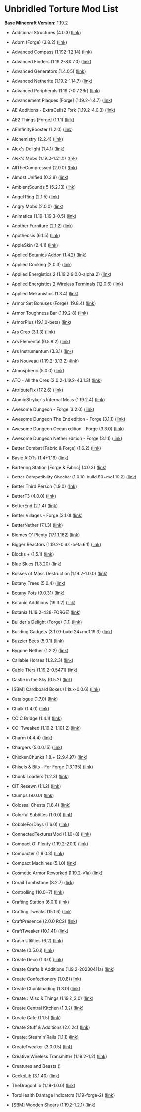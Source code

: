 # Unbridled Torture Mod List


**Base Minecraft Version:** 1.19.2


* Additional Structures (4.0.3) ([link](https://www.curseforge.com/minecraft/mc-mods/additional-structures))

* Adorn (Forge) (3.8.2) ([link](https://www.curseforge.com/minecraft/mc-mods/adorn-for-forge))

* Advanced Compass (1.192-1.2.14) ([link](https://www.curseforge.com/minecraft/mc-mods/advanced-compass))

* Advanced Finders (1.19.2-8.0.7.0) ([link](https://www.curseforge.com/minecraft/mc-mods/advanced-finders))

* Advanced Generators (1.4.0.5) ([link](https://www.curseforge.com/minecraft/mc-mods/advanced-generators))

* Advanced Netherite (1.19.2-1.14.7) ([link](https://www.curseforge.com/minecraft/mc-mods/advanced-netherite))

* Advanced Peripherals (1.19.2-0.7.26r) ([link](https://www.curseforge.com/minecraft/mc-mods/advanced-peripherals))

* Advancement Plaques [Forge] (1.19.2-1.4.7) ([link](https://www.curseforge.com/minecraft/mc-mods/advancement-plaques-forge))

* AE Additions - ExtraCells2 Fork (1.19.2-4.0.3) ([link](https://www.curseforge.com/minecraft/mc-mods/ae-additions-extra-cells-2-fork))

* AE2 Things [Forge] (1.1.1) ([link](https://www.curseforge.com/minecraft/mc-mods/ae2-things-forge))

* AEInfinityBooster (1.2.0) ([link](https://www.curseforge.com/minecraft/mc-mods/aeinfinitybooster))

* Alchemistry (2.2.4) ([link](https://www.curseforge.com/minecraft/mc-mods/alchemistry))

* Alex's Delight (1.4.1) ([link](https://www.curseforge.com/minecraft/mc-mods/alexs-delight))

* Alex's Mobs (1.19.2-1.21.0) ([link](https://www.curseforge.com/minecraft/mc-mods/alexs-mobs))

* AllTheCompressed (2.0.0) ([link](https://www.curseforge.com/minecraft/mc-mods/allthecompressed))

* Almost Unified (0.3.8) ([link](https://www.curseforge.com/minecraft/mc-mods/almost-unified))

* AmbientSounds 5 (5.2.13) ([link](https://www.curseforge.com/minecraft/mc-mods/ambientsounds))

* Angel Ring (2.1.5) ([link](https://www.curseforge.com/minecraft/mc-mods/angel-ring))

* Angry Mobs  (2.0.0) ([link](https://www.curseforge.com/minecraft/mc-mods/angry-mobs))

* Animatica (1.19-1.19.3-0.5) ([link](https://www.curseforge.com/minecraft/mc-mods/animatica))

* Another Furniture (2.1.2) ([link](https://www.curseforge.com/minecraft/mc-mods/another-furniture))

* Apotheosis (6.1.5) ([link](https://www.curseforge.com/minecraft/mc-mods/apotheosis))

* AppleSkin (2.4.1) ([link](https://www.curseforge.com/minecraft/mc-mods/appleskin))

* Applied Botanics Addon (1.4.2) ([link](https://www.curseforge.com/minecraft/mc-mods/applied-botanics-addon))

* Applied Cooking (2.0.3) ([link](https://www.curseforge.com/minecraft/mc-mods/applied-cooking))

* Applied Energistics 2 (1.19.2-9.0.0-alpha.2) ([link](https://www.curseforge.com/minecraft/mc-mods/applied-energistics-2))

* Applied Energistics 2 Wireless Terminals (12.0.6) ([link](https://www.curseforge.com/minecraft/mc-mods/applied-energistics-2-wireless-terminals))

* Applied Mekanistics (1.3.4) ([link](https://www.curseforge.com/minecraft/mc-mods/applied-mekanistics))

* Armor Set Bonuses (Forge) (19.8.4) ([link](https://www.curseforge.com/minecraft/mc-mods/armor-set-bonuses-forge))

* Armor Toughness Bar (1.19.2-8) ([link](https://www.curseforge.com/minecraft/mc-mods/armor-toughness-bar))

* ArmorPlus (19.1.0-beta) ([link](https://www.curseforge.com/minecraft/mc-mods/armorplus))

* Ars Creo (3.1.3) ([link](https://www.curseforge.com/minecraft/mc-mods/ars-creo))

* Ars Elemental (0.5.8.2) ([link](https://www.curseforge.com/minecraft/mc-mods/ars-elemental))

* Ars Instrumentum (3.3.1) ([link](https://www.curseforge.com/minecraft/mc-mods/ars-instrumentum))

* Ars Nouveau (1.19.2-3.13.2) ([link](https://www.curseforge.com/minecraft/mc-mods/ars-nouveau))

* Atmospheric (5.0.0) ([link](https://www.curseforge.com/minecraft/mc-mods/atmospheric))

* ATO - All the Ores (2.0.2-1.19.2-43.1.3) ([link](https://www.curseforge.com/minecraft/mc-mods/ato))

* AttributeFix (17.2.6) ([link](https://www.curseforge.com/minecraft/mc-mods/attributefix))

* AtomicStryker's Infernal Mobs (1.19.2.4) ([link](https://www.curseforge.com/minecraft/mc-mods/atomicstrykers-infernal-mobs))

* Awesome Dungeon - Forge (3.2.0) ([link](https://www.curseforge.com/minecraft/mc-mods/awesome-dungeon-forge))

* Awesome Dungeon The End edition - Forge (3.1.1) ([link](https://www.curseforge.com/minecraft/mc-mods/awesome-dungeon-the-end-forge))

* Awesome Dungeon Ocean edition - Forge (3.3.0) ([link](https://www.curseforge.com/minecraft/mc-mods/awesome-dungeon-edition-ocean-forge))

* Awesome Dungeon Nether edition - Forge (3.1.1) ([link](https://www.curseforge.com/minecraft/mc-mods/awesome-dungeon-nether-forge))

* Better Combat [Fabric & Forge] (1.6.2) ([link](https://www.curseforge.com/minecraft/mc-mods/better-combat-by-daedelus))

* Basic AIOTs (1.4+1.19) ([link](https://www.curseforge.com/minecraft/mc-mods/basic-aiots))

* Bartering Station [Forge & Fabric] (4.0.3) ([link](https://www.curseforge.com/minecraft/mc-mods/bartering-station))

* Better Compatibility Checker (1.0.10-build.50+mc1.19.2) ([link](https://www.curseforge.com/minecraft/mc-mods/better-compatibility-checker))

* Better Third Person (1.9.0) ([link](https://www.curseforge.com/minecraft/mc-mods/better-third-person))

* BetterF3 (4.0.0) ([link](https://www.curseforge.com/minecraft/mc-mods/betterf3))

* BetterEnd (2.1.4) ([link](https://www.curseforge.com/minecraft/mc-mods/betterend))

* Better Villages - Forge (3.1.0) ([link](https://www.curseforge.com/minecraft/mc-mods/better-village-forge))

* BetterNether (7.1.3) ([link](https://www.curseforge.com/minecraft/mc-mods/betternether))

* Biomes O' Plenty (17.1.1.162) ([link](https://www.curseforge.com/minecraft/mc-mods/biomes-o-plenty))

* Bigger Reactors (1.19.2-0.6.0-beta.6.1) ([link](https://www.curseforge.com/minecraft/mc-mods/biggerreactors))

* Blocks + (1.5.1) ([link](https://www.curseforge.com/minecraft/mc-mods/shadow-x-blocks-plus))

* Blue Skies (1.3.20) ([link](https://www.curseforge.com/minecraft/mc-mods/blue-skies))

* Bosses of Mass Destruction (1.19.2-1.0.0) ([link](https://www.curseforge.com/minecraft/mc-mods/bosses-of-mass-destruction))

* Botany Trees (5.0.4) ([link](https://www.curseforge.com/minecraft/mc-mods/botany-trees))

* Botany Pots (9.0.31) ([link](https://www.curseforge.com/minecraft/mc-mods/botany-pots))

* Botanic Additions (19.3.2) ([link](https://www.curseforge.com/minecraft/mc-mods/botanic-additions))

* Botania (1.19.2-438-FORGE) ([link](https://www.curseforge.com/minecraft/mc-mods/botania))

* Builder's Delight (Forge) (1.1) ([link](https://www.curseforge.com/minecraft/mc-mods/builders-delight-forge))

* Building Gadgets (3.17.0-build.24+mc1.19.3) ([link](https://www.curseforge.com/minecraft/mc-mods/building-gadgets))

* Buzzier Bees (5.0.1) ([link](https://www.curseforge.com/minecraft/mc-mods/buzzier-bees))

* Bygone Nether (1.2.2) ([link](https://www.curseforge.com/minecraft/mc-mods/bygone-nether))

* Callable Horses (1.2.2.3) ([link](https://www.curseforge.com/minecraft/mc-mods/callable-horses))

* Cable Tiers (1.19.2-0.5471) ([link](https://www.curseforge.com/minecraft/mc-mods/cable-tiers))

* Castle in the Sky (0.5.2) ([link](https://www.curseforge.com/minecraft/mc-mods/castle-in-the-sky-the-fairytale-of-laputa))

* [SBM] Cardboard Boxes (1.19.x-0.0.6) ([link](https://www.curseforge.com/minecraft/mc-mods/sbm-cardboardboxes))

* Catalogue (1.7.0) ([link](https://www.curseforge.com/minecraft/mc-mods/catalogue))

* Chalk (1.4.0) ([link](https://www.curseforge.com/minecraft/mc-mods/chalk))

* CC:C Bridge (1.4.1) ([link](https://www.curseforge.com/minecraft/mc-mods/cccbridge))

* CC: Tweaked (1.19.2-1.101.2) ([link](https://www.curseforge.com/minecraft/mc-mods/cc-tweaked))

* Charm (4.4.4) ([link](https://www.curseforge.com/minecraft/mc-mods/charm))

* Chargers (5.0.0.15) ([link](https://www.curseforge.com/minecraft/mc-mods/chargers))

* ChickenChunks 1.8.+ (2.9.4.97) ([link](https://www.curseforge.com/minecraft/mc-mods/chicken-chunks-1-8))

* Chisels & Bits - For Forge (1.3.135) ([link](https://www.curseforge.com/minecraft/mc-mods/chisels-bits))

* Chunk Loaders (1.2.3) ([link](https://www.curseforge.com/minecraft/mc-mods/chunk-loaders))

* CIT Resewn (1.1.2) ([link](https://www.curseforge.com/minecraft/mc-mods/cit-resewn))

* Clumps (9.0.0) ([link](https://www.curseforge.com/minecraft/mc-mods/clumps))

* Colossal Chests (1.8.4) ([link](https://www.curseforge.com/minecraft/mc-mods/colossal-chests))

* Colorful Subtitles (1.0.0) ([link](https://www.curseforge.com/minecraft/mc-mods/colorful-subtitles))

* CobbleForDays (1.6.0) ([link](https://www.curseforge.com/minecraft/mc-mods/cobblefordays))

* ConnectedTexturesMod (1.1.6+8) ([link](https://www.curseforge.com/minecraft/mc-mods/ctm))

* Compact O' Plenty (1.19.2-2.0.1) ([link](https://www.curseforge.com/minecraft/mc-mods/compact-o-plenty))

* Compacter (1.9.0.3) ([link](https://www.curseforge.com/minecraft/mc-mods/compacter))

* Compact Machines (5.1.0) ([link](https://www.curseforge.com/minecraft/mc-mods/compact-machines))

* Cosmetic Armor Reworked (1.19.2-v1a) ([link](https://www.curseforge.com/minecraft/mc-mods/cosmetic-armor-reworked))

* Corail Tombstone (8.2.7) ([link](https://www.curseforge.com/minecraft/mc-mods/corail-tombstone))

* Controlling (10.0+7) ([link](https://www.curseforge.com/minecraft/mc-mods/controlling))

* Crafting Station (6.0.1) ([link](https://www.curseforge.com/minecraft/mc-mods/crafting-station))

* Crafting Tweaks (15.1.6) ([link](https://www.curseforge.com/minecraft/mc-mods/crafting-tweaks))

* CraftPresence (2.0.0 RC2) ([link](https://www.curseforge.com/minecraft/mc-mods/craftpresence))

* CraftTweaker (10.1.41) ([link](https://www.curseforge.com/minecraft/mc-mods/crafttweaker))

* Crash Utilities (6.2) ([link](https://www.curseforge.com/minecraft/mc-mods/crash-utilities))

* Create (0.5.0.i) ([link](https://www.curseforge.com/minecraft/mc-mods/create))

* Create Deco (1.3.0) ([link](https://www.curseforge.com/minecraft/mc-mods/create-deco))

* Create Crafts & Additions (1.19.2-20230411a) ([link](https://www.curseforge.com/minecraft/mc-mods/createaddition))

* Create Confectionery (1.0.8) ([link](https://www.curseforge.com/minecraft/mc-mods/create-confectionery))

* Create Chunkloading (1.3.0) ([link](https://www.curseforge.com/minecraft/mc-mods/create-chunkloading))

* Create : Misc & Things (1.19.2_2.0) ([link](https://www.curseforge.com/minecraft/mc-mods/create-misc-and-things))

* Create Central Kitchen (1.3.2) ([link](https://www.curseforge.com/minecraft/mc-mods/create-central-kitchen))

* Create Cafe (1.1.5) ([link](https://www.curseforge.com/minecraft/mc-mods/create-cafe))

* Create Stuff & Additions (2.0.2c) ([link](https://www.curseforge.com/minecraft/mc-mods/create-stuff-additions))

* Create: Steam'n'Rails (1.1.1) ([link](https://www.curseforge.com/minecraft/mc-mods/create-steam-n-rails))

* CreateTweaker (3.0.0.5) ([link](https://www.curseforge.com/minecraft/mc-mods/createtweaker))

* Creative Wireless Transmitter (1.19.2-1.2) ([link](https://www.curseforge.com/minecraft/mc-mods/creative-wireless-transmitter))

* Creatures and Beasts ()

* GeckoLib (3.1.40) ([link](https://www.curseforge.com/minecraft/mc-mods/geckolib))

* TheDragonLib (1.19-1.0.0) ([link](https://www.curseforge.com/minecraft/mc-mods/thedragonlib))

* ToroHealth Damage Indicators (1.19-forge-2) ([link](https://www.curseforge.com/minecraft/mc-mods/torohealth-damage-indicators))

* [SBM] Wooden Shears (1.19.2-1.2.1) ([link](https://www.curseforge.com/minecraft/mc-mods/sbm-wooden-shears))
